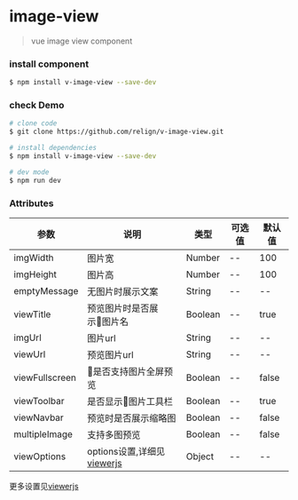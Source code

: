 # image-view

> vue image view component

<div style="text-align:center">
</div>

### install component

```bash
$ npm install v-image-view --save-dev
```

### check Demo

```bash
# clone code
$ git clone https://github.com/relign/v-image-view.git

# install dependencies
$ npm install v-image-view --save-dev

# dev mode
$ npm run dev

```


### Attributes

参数            | 说明                                                                 | 类型             | 可选值                              | 默认值
------------- | ------------------------------------------------------------------ | -------------- | -------------------------------- | -----
imgWidth      | 图片宽                                                                | Number         | --                   | 100
imgHeight         | 图片高                                                                | Number | --                               | 100
emptyMessage     | 无图片时展示文案                                                             | String         | --                               | --
viewTitle     | 预览图片时是否展示图片名                                                             | Boolean         | --                               | true
imgUrl   | 图片url                                                            | String         | --                               | --
viewUrl      | 预览图片url                                                                 | String        | --                               | --
viewFullscreen          | 是否支持图片全屏预览                                    | Boolean         | --               | false
viewToolbar          | 是否显示图片工具栏                                                            | Boolean         | --                               | true
viewNavbar          | 预览时是否展示缩略图                                      | Boolean         | --                               | false
multipleImage      | 支持多图预览 | Boolean | --                               | false
viewOptions | options设置,详细见[viewerjs](https://github.com/fengyuanchen/viewerjs)                                                          | Object         | --                          | --


更多设置见[viewerjs](https://github.com/fengyuanchen/viewerjs)

